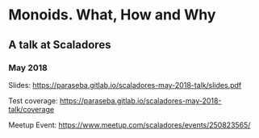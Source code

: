 # Monoids. What, How and Why

## A talk at Scaladores
### May 2018

Slides: https://paraseba.gitlab.io/scaladores-may-2018-talk/slides.pdf

Test coverage: https://paraseba.gitlab.io/scaladores-may-2018-talk/coverage

Meetup Event: https://www.meetup.com/scaladores/events/250823565/



